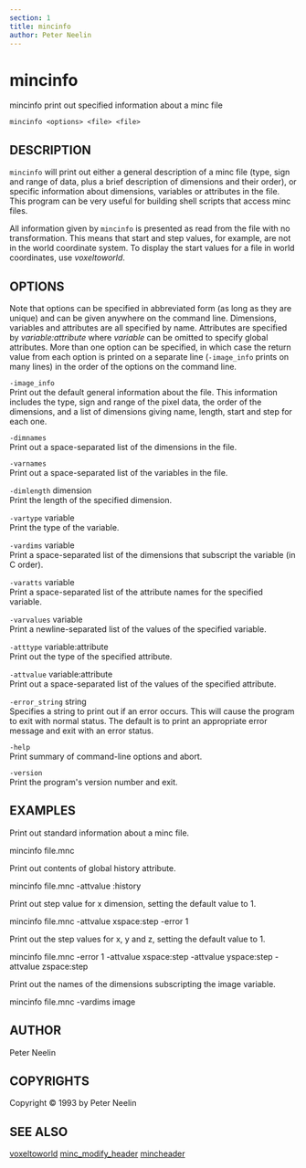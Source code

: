 ```yaml
---
section: 1
title: mincinfo
author: Peter Neelin
---
```

# mincinfo

mincinfo print out specified information about a minc file

`mincinfo <options> <file> <file>`

## DESCRIPTION

`mincinfo` will print out either a general description of a minc file (type, sign and range of data, plus a brief description of dimensions and their order), or specific information about dimensions, variables or attributes in the file. This program can be very useful for building shell scripts that access minc files.

All information given by `mincinfo` is presented as read from the file with no transformation. This means that start and step values, for example, are not in the world coordinate system. To display the start values for a file in world coordinates, use *voxeltoworld*.

## OPTIONS

Note that options can be specified in abbreviated form (as long as they are unique) and can be given anywhere on the command line. Dimensions, variables and attributes are all specified by name. Attributes are specified by *variable:attribute* where *variable* can be omitted to specify global attributes. More than one option can be specified, in which case the return value from each option is printed on a separate line (`-image_info` prints on many lines) in the order of the options on the command line.

`-image_info`  
Print out the default general information about the file. This information includes the type, sign and range of the pixel data, the order of the dimensions, and a list of dimensions giving name, length, start and step for each one.

`-dimnames`  
Print out a space-separated list of the dimensions in the file.

`-varnames`  
Print out a space-separated list of the variables in the file.

`-dimlength` dimension  
Print the length of the specified dimension.

`-vartype` variable  
Print the type of the variable.

`-vardims` variable  
Print a space-separated list of the dimensions that subscript the variable (in C order).

`-varatts` variable  
Print a space-separated list of the attribute names for the specified variable.

`-varvalues` variable  
Print a newline-separated list of the values of the specified variable.

`-atttype` variable:attribute  
Print out the type of the specified attribute.

`-attvalue` variable:attribute  
Print out a space-separated list of the values of the specified attribute.

`-error_string` string  
Specifies a string to print out if an error occurs. This will cause the program to exit with normal status. The default is to print an appropriate error message and exit with an error status.

`-help`  
Print summary of command-line options and abort.

`-version`  
Print the program's version number and exit.

## EXAMPLES

Print out standard information about a minc file.

mincinfo file.mnc

Print out contents of global history attribute.

mincinfo file.mnc -attvalue :history

Print out step value for x dimension, setting the default value to 1.

mincinfo file.mnc -attvalue xspace:step -error 1

Print out the step values for x, y and z, setting the default value to 1.

mincinfo file.mnc -error 1   -attvalue xspace:step   -attvalue yspace:step   -attvalue zspace:step

Print out the names of the dimensions subscripting the image variable.

mincinfo file.mnc -vardims image

## AUTHOR

Peter Neelin

## COPYRIGHTS

Copyright © 1993 by Peter Neelin

## SEE ALSO

[voxeltoworld](voxeltoworld) [minc_modify_header](minc_modify_header) [mincheader](mincheader)
